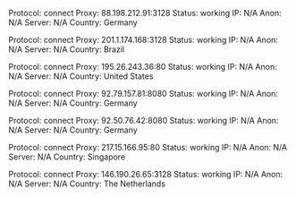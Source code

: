 Protocol: connect
Proxy: 88.198.212.91:3128
Status: working
IP: N/A
Anon: N/A
Server: N/A
Country: Germany

Protocol: connect
Proxy: 201.1.174.168:3128
Status: working
IP: N/A
Anon: N/A
Server: N/A
Country: Brazil

Protocol: connect
Proxy: 195.26.243.36:80
Status: working
IP: N/A
Anon: N/A
Server: N/A
Country: United States

Protocol: connect
Proxy: 92.79.157.81:8080
Status: working
IP: N/A
Anon: N/A
Server: N/A
Country: Germany

Protocol: connect
Proxy: 92.50.76.42:8080
Status: working
IP: N/A
Anon: N/A
Server: N/A
Country: Germany

Protocol: connect
Proxy: 217.15.166.95:80
Status: working
IP: N/A
Anon: N/A
Server: N/A
Country: Singapore

Protocol: connect
Proxy: 146.190.26.65:3128
Status: working
IP: N/A
Anon: N/A
Server: N/A
Country: The Netherlands

